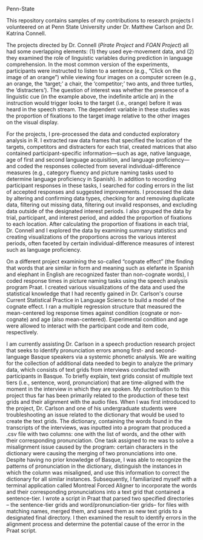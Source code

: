 Penn-State

This repository contains samples of my contributions to research projects I volunteered on at Penn State University under Dr. Matthew Carlson and Dr. Katrina Connell.

  The projects directed by Dr. Connell (_Pirate Project_ and _FOAN Project_) all had some overlapping elements: (1) they used eye-movement data, and (2) they examined the role of linguistic variables during prediction in language comprehension. In the most common version of the experiments, participants were instructed to listen to a sentence (e.g., “Click on the image of an orange”) while viewing four images on a computer screen (e.g., an orange, the ‘target;’ a chair, the ‘competitor;’ two ants, and three turtles, the ‘distracters’). The question of interest was whether the presence of a linguistic cue (in the example above, the indefinite article an) in the instruction would trigger looks to the target (i.e., orange) before it was heard in the speech stream. The dependent variable in these studies was the proportion of fixations to the target image relative to the other images on the visual display.
  
  For the projects, I pre-processed the data and conducted exploratory analysis in R. I extracted raw data frames that specified the location of the targets, competitors and distracters for each trial, created matrices that also contained participant-specific information—such as age, native language, age of first and second language acquisition, and language proficiency— and coded the responses collected from several individual-difference measures (e.g., category fluency and picture naming tasks used to determine language proficiency in Spanish). In addition to recording participant responses in these tasks, I searched for coding errors in the list of accepted responses and suggested improvements. I processed the data by altering and confirming data types, checking for and removing duplicate data, filtering out missing data, filtering out invalid responses, and excluding data outside of the designated interest periods. I also grouped the data by trial, participant, and interest period, and added the proportion of fixations to each location. After calculating the proportion of fixations in each trial, Dr. Connell and I explored the data by examining summary statistics and creating visualizations of the proportions across the various interest periods, often faceted by certain individual-difference measures of interest such as language proficiency. 
  
  On a different project examining the so-called “cognate effect” (the finding that words that are similar in form and meaning such as elefante in Spanish and elephant in English are recognized faster than non-cognate words), I coded response times in picture naming tasks using the speech analysis program Praat. I created various visualizations of the data and used the statistical knowledge that I had recently gained in Dr. Carlson's course Current Statistical Practice in Language Science to build a model of the cognate effect. I ran a multiple regression structure that measured the mean-centered log response times against condition (cognate or non-cognate) and age (also mean-centered). Experimental condition and age were allowed to interact with the participant code and item code, respectively.
  
  I am currently assisting Dr. Carlson in a speech production research project that seeks to identify pronunciation errors among first- and second-language Basque speakers via a systemic phonetic analysis. We are waiting for the collection of additional data needed to begin to analyze the primary data, which consists of text grids from interviews conducted with participants in Basque. To briefly explain, text grids consist of multiple text tiers (i.e., sentence, word, pronunciation) that are time-aligned with the moment in the interview in which they are spoken. My contribution to this project thus far has been primarily related to the production of these text grids and their alignment with the audio files. When I was first introduced to the project, Dr. Carlson and one of his undergraduate students were troubleshooting an issue related to the dictionary that would be used to create the text grids. The dictionary, containing the words found in the transcripts of the interviews, was inputted into a program that produced a .csv file with two columns: one with the list of words, and the other with their corresponding pronunciation. One task assigned to me was to solve a misalignment issue caused by the program: certain characters in the dictionary were causing the merging of two pronunciations into one. Despite having no prior knowledge of Basque, I was able to recognize the patterns of pronunciation in the dictionary, distinguish the instances in which the column was misaligned, and use this information to correct the dictionary for all similar instances. Subsequently, I familiarized myself with a terminal application called Montreal Forced Aligner to incorporate the words and their corresponding pronunciations into a text grid that contained a sentence-tier. I wrote a script in Praat that parsed two specified directories – the sentence-tier grids and word/pronunciation-tier grids– for files with matching names, merged them, and saved them as new text grids to a designated final directory. I then examined the result to identify errors in the alignment process and determine the potential cause of the error in the Praat script.
